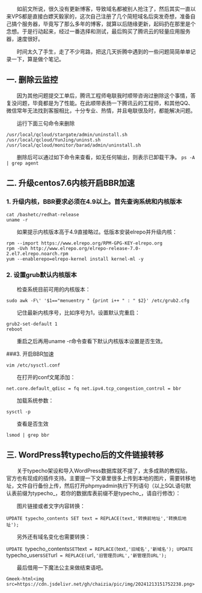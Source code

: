 &emsp;&emsp;如前文所说，很久没有更新博客，导致域名都被别人抢注了，然后其实一直以来VPS都是直接白嫖天毅家的，这次自己注册了几个简短域名后突发奇想，准备自己搞个服务器，毕竟写了那么多年的博客，就算以后随缘更新，起码扔在那里是个念想。于是行动起来，经过一番选择和测试，最后购买了腾讯云的轻量应用服务器，速度很好。

&emsp;&emsp;时间太久了手生，走了不少弯路，把这几天折腾中遇到的一些问题简简单单记录一下，算是做个笔记。

## 一. 删除云监控
&emsp;&emsp;因为其他问题提交工单后，腾讯工程师电联我时顺带咨询过删除这个事情，答复没问题，毕竟都是为了性能。在此顺带表扬一下腾讯云的工程师，和其他QQ、微信常年无法找到客服相比，十分专业、热情，并且电联很及时，都能解决问题。

&emsp;&emsp;运行下面三句命令来删除
```
/usr/local/qcloud/stargate/admin/uninstall.sh
/usr/local/qcloud/YunJing/uninst.sh
/usr/local/qcloud/monitor/barad/admin/uninstall.sh
```
&emsp;&emsp;删除后可以通过如下命令来查看，如无任何输出，则表示已卸载干净。
`ps -A | grep agent`

## 二. 升级centos7.6内核开启BBR加速
### 1. 升级内核，BBR要求必须在4.9以上。首先查询系统和内核版本
```
cat /bashetc/redhat-release
uname -r
```
&emsp;&emsp;如果提示内核版本高于4.9直接略过。低版本安装elrepo并升级内核：
```
rpm --import https://www.elrepo.org/RPM-GPG-KEY-elrepo.org
rpm -Uvh http://www.elrepo.org/elrepo-release-7.0-2.el7.elrepo.noarch.rpm
yum --enablerepo=elrepo-kernel install kernel-ml -y
```
### 2. 设置grub默认内核版本
&emsp;&emsp;检查系统目前可用的内核版本：

`sudo awk -F\' '$1=="menuentry " {print i++ " : " $2}' /etc/grub2.cfg`

&emsp;&emsp;记住最新内核序号，比如序号为1，设置默认完重启：
```
grub2-set-default 1
reboot
```
&emsp;&emsp;重启之后再用uname -r命令查看下默认内核版本设置是否生效。

###3. 开启BBR加速

`vim /etc/sysctl.conf`

&emsp;&emsp;在打开的conf文尾添加：

`net.core.default_qdisc = fq
net.ipv4.tcp_congestion_control = bbr`

&emsp;&emsp;加载系统参数：

`sysctl -p`

&emsp;&emsp;查看是否生效

`lsmod | grep bbr`

## 三. WordPress转typecho后的文件链接转移

&emsp;&emsp;关于typecho架设和导入WordPress数据库就不提了，太多成熟的教程贴，官方也有现成的插件支持。主要提一下文章里很多上传到本地的图片，需要转移地址，文件自行备份上传，然后打开phpmyadmin执行下列语句（以上SQL语句默认表前缀为typecho_，若你的数据库表前缀不是typecho_，请自行修改）：

&emsp;&emsp;图片链接或者文字内容转换：

`UPDATE typecho_contents SET text = REPLACE(text,'转换前地址','转换后地址');`

&emsp;&emsp;另外还有域名变化也需要转换：

`UPDATE `typecho_contents` SET `text` = REPLACE(`text`,'旧域名','新域名');
UPDATE `typecho_users` SET `url` = REPLACE(`url`,'旧管理员URL','新管理员URL');`

&emsp;&emsp;最后借用一下魔法公主来做结束语吧。

`Gmeek-html<img src=https://cdn.jsdelivr.net/gh/chaizia/pic/img/20241213151752238.png>`

<!-- ##{"timestamp":1608344736}## -->